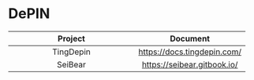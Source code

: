 # DePIN

<table><thead><tr><th width="240" align="center">Project</th><th align="center">Document</th></tr></thead><tbody><tr><td align="center">TingDepin</td><td align="center"><a href="https://docs.tingdepin.com/">https://docs.tingdepin.com/</a></td></tr><tr><td align="center">SeiBear</td><td align="center"><a href="https://seibear.gitbook.io/seibear/">https://seibear.gitbook.io/</a></td></tr></tbody></table>

